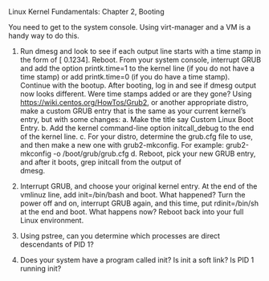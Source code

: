 Linux Kernel Fundamentals: Chapter 2, Booting

You need to get to the system console. Using virt-manager and a VM is a handy way to do this.

1. Run dmesg and look to see if each output line starts with a time stamp in the form of 
[     0.1234]. Reboot. From your system console, interrupt GRUB and add the option 
printk.time=1 to the kernel line (if you do not have a time stamp) or add printk.time=0 (if you 
do have a time stamp). Continue with the bootup. After booting, log in and see if dmesg output 
now looks different. Were time stamps added or are they gone?
Using https://wiki.centos.org/HowTos/Grub2, or another appropriate distro, make a custom GRUB 
entry that is the same as your current kernel’s entry, but with some changes:
a. Make the title say Custom Linux Boot Entry.
b. Add the kernel command-line option initcall_debug to the end of the kernel line.
c. For your distro, determine the grub.cfg file to use, and then make a new one with 
  grub2-mkconfig. For example: grub2-mkconfig -o /boot/grub/grub.cfg
d. Reboot, pick your new GRUB entry, and after it boots, grep initcall from the output of  
 dmesg.

2. Interrupt GRUB, and choose your original kernel entry. At the end of the vmlinuz line, add 
init=/bin/bash and boot. What happened? Turn the power off and on, interrupt GRUB again, and 
this time, put rdinit=/bin/sh at the end and boot. What happens now?
Reboot back into your full Linux environment.

3. Using pstree, can you determine which processes are direct descendants of PID 1?

4. Does your system have a program called init? Is init a soft link? Is PID 1 running init?
